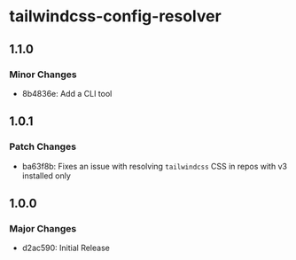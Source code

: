 # tailwindcss-config-resolver

## 1.1.0

### Minor Changes

- 8b4836e: Add a CLI tool

## 1.0.1

### Patch Changes

- ba63f8b: Fixes an issue with resolving `tailwindcss` CSS in repos with v3 installed only

## 1.0.0

### Major Changes

- d2ac590: Initial Release

